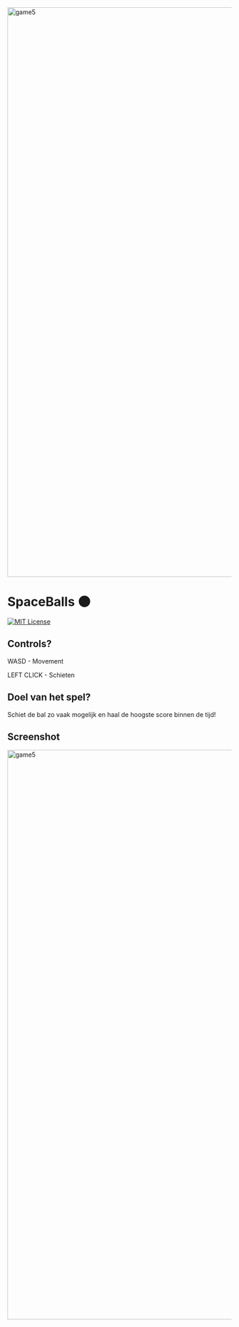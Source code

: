<img width="1280" alt="game5" src="https://github.com/UwRekening/FastPaced/assets/66946691/99969b6e-d7bc-4a2c-9628-e52cbb60e371">

# SpaceBalls 🌑

[![MIT License](https://img.shields.io/badge/License-MIT-green.svg)](https://choosealicense.com/licenses/mit/)

## Controls?

<p>WASD - Movement</p>
<p>LEFT CLICK - Schieten</p>

## Doel van het spel?

Schiet de bal zo vaak mogelijk en haal de hoogste score binnen de tijd!

## Screenshot
<img width="1280" alt="game5" src="https://github.com/UwRekening/SpaceBalls/assets/66946691/931abd99-111d-4557-900b-d2175020dfb3">
